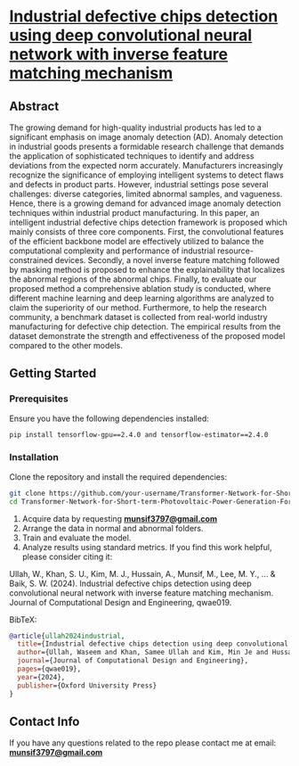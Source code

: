 # [Industrial defective chips detection using deep convolutional neural network with inverse feature matching mechanism](https://academic.oup.com/jcde/advance-article/doi/10.1093/jcde/qwae019/7611698)
## Abstract
The growing demand for high-quality industrial products has led to a significant emphasis on image anomaly detection (AD). Anomaly detection in industrial goods presents a formidable research challenge that demands the application of sophisticated techniques to identify and address deviations from the expected norm accurately. Manufacturers increasingly recognize the significance of employing intelligent systems to detect flaws and defects in product parts. However, industrial settings pose several challenges: diverse categories, limited abnormal samples, and vagueness. Hence, there is a growing demand for advanced image anomaly detection techniques within industrial product manufacturing. In this paper, an intelligent industrial defective chips detection framework is proposed which mainly consists of three core components. First, the convolutional features of the efficient backbone model are effectively utilized to balance the computational complexity and performance of industrial resource-constrained devices. Secondly, a novel inverse feature matching followed by masking method is proposed to enhance the explainability that localizes the abnormal regions of the abnormal chips. Finally, to evaluate our proposed method a comprehensive ablation study is conducted, where different machine learning and deep learning algorithms are analyzed to claim the superiority of our method. Furthermore, to help the research community, a benchmark dataset is collected from real-world industry manufacturing for defective chip detection. The empirical results from the dataset demonstrate the strength and effectiveness of the proposed model compared to the other models.
## Getting Started

### Prerequisites

Ensure you have the following dependencies installed:

```bash
pip install tensorflow-gpu==2.4.0 and tensorflow-estimator==2.4.0 
```
### Installation

Clone the repository and install the required dependencies:
```bash
git clone https://github.com/your-username/Transformer-Network-for-Short-term-Photovoltaic-Power-Generation-Forecasting.git](https://github.com/munsif200/Transformer-Network-for-Short-term-Photovoltaic-Power-Generation-Forecasting-.git
cd Transformer-Network-for-Short-term-Photovoltaic-Power-Generation-Forecasting
```
1. Acquire data by requesting **munsif3797@gmail.com** 
2. Arrange the data in normal and abnormal folders.
3. Train and evaluate the model.
4. Analyze results using standard metrics.
If you find this work helpful, please consider citing it:

Ullah, W., Khan, S. U., Kim, M. J., Hussain, A., Munsif, M., Lee, M. Y., ... & Baik, S. W. (2024). Industrial defective chips detection using deep convolutional neural network with inverse feature matching mechanism. Journal of Computational Design and Engineering, qwae019.

BibTeX:

```bibtex
@article{ullah2024industrial,
  title={Industrial defective chips detection using deep convolutional neural network with inverse feature matching mechanism},
  author={Ullah, Waseem and Khan, Samee Ullah and Kim, Min Je and Hussain, Altaf and Munsif, Muhammad and Lee, Mi Young and Seo, Daeho and Baik, Sung Wook},
  journal={Journal of Computational Design and Engineering},
  pages={qwae019},
  year={2024},
  publisher={Oxford University Press}
}
```
## Contact Info
If you have any questions related to the repo please contact me at email: **munsif3797@gmail.com** 
